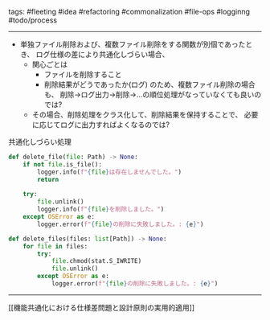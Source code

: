 tags:
	#fleeting 
	#idea 
	#refactoring 
	#commonalization
	#file-ops 
	#logginng 
	#todo/process 

---

* 単独ファイル削除および、複数ファイル削除をする関数が別個であったとき、
  ログ仕様の差により共通化しづらい場合、
	* 関心ごとは
		* ファイルを削除すること
		* 削除結果がどうであったか(ログ)
	  のため、複数ファイル削除の場合も、
	  削除→ログ出力→削除→…の順位処理がなっていなくても良いのでは?
	* その場合、削除処理をクラス化して、削除結果を保持することで、
	  必要に応じてログに出力すればよくなるのでは?

共通化しづらい処理
```python
def delete_file(file: Path) -> None:
    if not file.is_file():
        logger.info(f"{file}は存在しませんでした。")
        return
    
    try:
        file.unlink()
        logger.info(f"{file}を削除しました。")
    except OSError as e:
        logger.error(f"{file}の削除に失敗しました。: {e}")

def delete_files(files: list[Path]) -> None:
    for file in files:
        try:
            file.chmod(stat.S_IWRITE)
            file.unlink()
        except OSError as e:
            logger.error(f"{file}の削除に失敗しました。: {e}")

```

---
[[機能共通化における仕様差問題と設計原則の実用的適用]]
